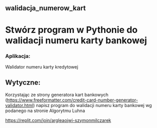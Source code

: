 ## walidacja_numerow_kart
# Stwórz program w Pythonie do walidacji numeru karty bankowej
### Aplikacja:
Walidator numeru karty kredytowej
## Wytyczne:
Korzystając ze strony generatora kart bankowych (https://www.freeformatter.com/credit-card-number-generator-validator.html) 
napisz program do walidacji numeru karty bankowej wg podanego na stronie Algorytmu Luhna


https://replit.com/join/argleaojwi-szymonmilczarek

